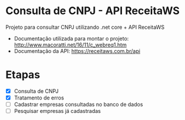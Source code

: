 # Consulta de CNPJ - API ReceitaWS
Projeto para consultar CNPJ utilizando .net core + API ReceitaWS

* Documentação utilizada para montar o projeto: http://www.macoratti.net/16/11/c_webreq1.htm 
* Documentação da API: https://receitaws.com.br/api

# Etapas
- [x] Consulta de CNPJ
- [x] Tratamento de erros 
- [ ] Cadastrar empresas consultadas no banco de dados
- [ ] Pesquisar empresas já cadastradas
